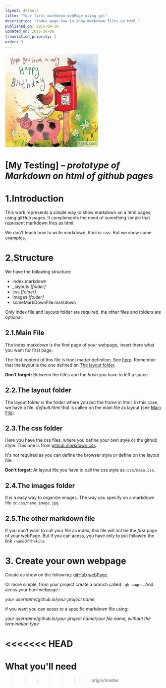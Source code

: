 ```yaml
---
layout: default
title: "Your first markdown webPage using git"
description: "index page how to show markdown files on html."
published_on: 2015-09-30
updated_on: 2015-10-06
translation_priority: 1
order: 3
---
```

![images/9.jpg](images/9.jpg)

# [My Testing] – *prototype of Markdown on html of github pages*

# 1.Introduction

This work represents a simple way to show markdown on a html pages, using gitHub pages. It complements the need of something simple that represent markdown files as html.

We don't teach how to write markdown, html or css. But we show some examples.



# 2.Structure

We have the following structure:

- index.markdown
- _layouts *[folder]*
- css *[folder]*
- images *[folder]*
- someMarkDownFile.markdown

Only index file and layouts folder are required, the other files and folders are optional.

## 2.1.Main File

The index.markdown is the first page of your webpage, insert there what you want for first page. 

The first content of this file is front matter definition. See [here](https://jekyllrb.com/docs/frontmatter/).
Remember that the layout is the one defined on [The layout folder](#the-layout-folder).

**Don't forget:** Between the titles and the *hash* you have to left a space.

## 2.2.The layout folder

The layout folder is the folder where you put the frame in html. In this case, we have a file: *default.html* that is called on the main file as layout (see [Main File](#main-File)).

## 2.3.The css folder
Here you have the css files, where you define your own style or the github style. This one is from [github markdown css](https://github.com/sindresorhus/github-markdown-css).

It's not required as you can define the browser style or define on the layout file.

**Don't forget:** At layout file you have to call the css style as :``css/main.css``.

## 2.4.The images folder

It is a easy way to organize images. The way you specify on a markdown file is: ``css/name_image.jpg``.

## 2.5.The other markdown file

If you don't want to call your file as index, this file will not be the *first* page of your webPage. But if you can acess, you have only to put followed the link ``/nameOfTheFile``

# 3. Create your own webpage

Create as show on the following: [gitHub webPage](https://pages.github.com/). 

Or more simple, from your project create a branch called : ``gh-pages``. And acess your html webpage :

*your username*/github.io/*your project name*

if you want you can acess to a specific markdown file using:

*your username*/github.io/*your project name*/*your file name, without the termination type*













<<<<<<< HEAD
=======
# What you'll need
>>>>>>> origin/master

